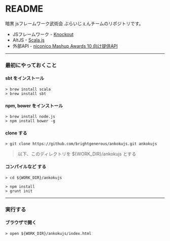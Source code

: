 # README #

暗黒 jsフレームワーク武術会 ぶらいじぇんチームのリポジトリです。


* JSフレームワーク - [Knockout](http://knockoutjs.com/)
* AltJS - [Scala.js](http://www.scala-js.org/)
* 外部API - [niconico Mashup Awards 10 向け提供API](http://search.nicovideo.jp/docs/api/contest.html)


----


### 最初にやっておくこと ###

#### sbt をインストール ####

    > brew install scala
    > brew install sbt


#### npm, bower をインストール ####

    > brew install node.js
    > npm install bower -g


#### clone する ####

    > git clone https://github.com/brightgenerous/ankokujs.git ankokujs

> 以下、このディレクトリを ${WORK_DIR}/ankokujs とする


#### コンパイルなど する ####

    > cd ${WORK_DIR}/ankokujs

    > npm install
    > grunt init


----


### 実行する ###

#### ブラウザで開く ####

    > open ${WORK_DIR}/ankokujs/index.html
